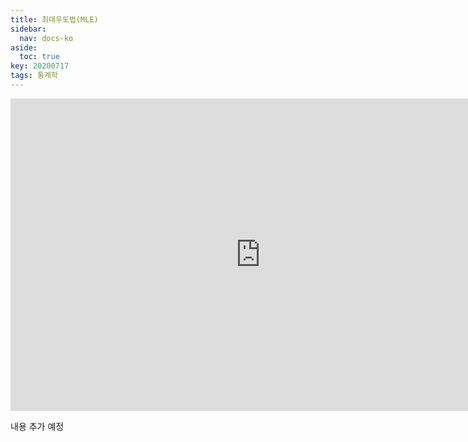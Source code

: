 ```yaml
---
title: 최대우도법(MLE)
sidebar:
  nav: docs-ko
aside:
  toc: true
key: 20200717
tags: 통계학
---
```


<p align = "center">
     <iframe width ="800" height = "500" src="https://angeloyeo.github.io/p5/2020-07-17-MLE_preview/" frameborder = "0"></iframe>
</p>

내용 추가 예정
